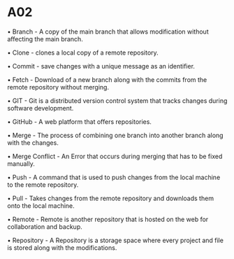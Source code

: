 # A02

•	Branch - A copy of the main branch that allows modification without affecting the main branch.


•	Clone - clones a local copy of a remote repository.

•	Commit - save changes with a unique message as an identifier.

•	Fetch - Download of a new branch along with the commits from the remote repository without merging.

•	GIT -  Git is a distributed version control system that tracks changes during software development.

•	GitHub - A web platform that offers repositories. 

•	Merge - The process of combining one branch into another branch along with the changes.

•	Merge Conflict - An Error that occurs during merging that has to be fixed manually.

•	Push - A command that is used to push changes from the local machine to the remote repository.

•	Pull - Takes changes from the remote repository and downloads them onto the local machine.

•	Remote - Remote is another repository that is hosted on the web for collaboration and backup. 

•	Repository - A Repository is a storage space where every project and file is stored along with the modifications. 
